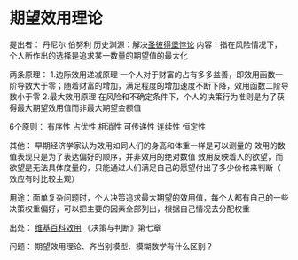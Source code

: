 # 期望效用理论
提出者： 丹尼尔·伯努利
历史渊源：解决[圣彼得堡悖论](<https://zh.wikipedia.org/wiki/%E5%9C%A3%E5%BD%BC%E5%BE%97%E5%A0%A1%E6%82%96%E8%AE%BA> )
内容：指在风险情况下，个人所作出的选择是追求某一数量的期望值的最大化

两条原理：
1.边际效用递减原理
一个人对于财富的占有多多益善，即效用函数一阶导数大于零；随着财富的增加，满足程度的增加速度不断下降，效用函数二阶导数小于零
2.最大效用原理
在风险和不确定条件下，个人的决策行为准则是为了获得最大期望效用值而非最大期望金额值

6个原则：
有序性
占优性
相消性
可传递性
连续性
恒定性

其他：
早期经济学家认为效用如同人们的身高和体重一样是可以测量的
效用的数值表现只是为了表达偏好的顺序，并非效用的绝对数值
效用反映着人的欲望，而欲望是无法具体度量的，只能通过人们满足自己的愿望付出了多少价格来判断（ 效应有时比较主观）

用途：面单复杂问题时，个人决策追求最大期望的效用值，每个人都有自己的一些决策权重偏好，可以把主要的因素全部列出，根据自己情况去分配权重

出处：
[维基百科效用](https://zh.wikipedia.org/wiki/效用)
《决策与判断》第七章

问题：
期望效用理论、齐当别模型、模糊数学有什么区别？